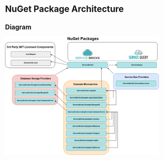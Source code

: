 # NuGet Package Architecture

## Diagram
![NuGet Package Architecture](https://github.com/holomodular/ServiceBricks-Documentation/blob/main/V1/NuGet.png)
